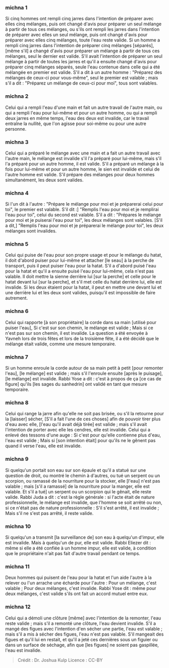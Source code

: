 
### michna 1
Si cinq hommes ont rempli cinq jarres dans l'intention de préparer avec elles cinq mélanges, puis ont changé d'avis pour préparer un seul mélange à partir de tous ces mélanges, ou s'ils ont rempli les jarres dans l'intention de préparer avec elles un seul mélange, puis ont changé d'avis pour préparer avec elles cinq mélanges, toute l'eau reste valide. Si un homme a rempli cinq jarres dans l'intention de préparer cinq mélanges [séparés], [même s'il] a changé d'avis pour préparer un mélange à partir de tous ces mélanges, seul le dernier est valide. S'il avait l'intention de préparer un seul mélange à partir de toutes les jarres et qu'il a ensuite changé d'avis pour préparer cinq mélanges séparés, seule l'eau contenue dans celle qui a été mélangée en premier est valide. S'il a dit à un autre homme : "Préparez des mélanges de ceux-ci pour vous-même", seul le premier est valable ; mais s'il a dit : "Préparez un mélange de ceux-ci pour moi", tous sont valables.

### michna 2
Celui qui a rempli l'eau d'une main et fait un autre travail de l'autre main, ou qui a rempli l'eau pour lui-même et pour un autre homme, ou qui a rempli deux jarres en même temps, l'eau des deux est invalide, car le travail entraîne la nullité, que l'on agisse pour soi-même ou pour une autre personne.

### michna 3
Celui qui a préparé le mélange avec une main et a fait un autre travail avec l'autre main, le mélange est invalide s'il l'a préparé pour lui-même, mais s'il l'a préparé pour un autre homme, il est valide. S'il a préparé un mélange à la fois pour lui-même et pour un autre homme, le sien est invalide et celui de l'autre homme est valide. S'il prépare des mélanges pour deux hommes simultanément, les deux sont valides.

### michna 4
Si l'un dit à l'autre : "Prépare le mélange pour moi et je préparerai celui pour toi", le premier est valable. S'il dit :] "Remplis l'eau pour moi et je remplirai l'eau pour toi", celui du second est valable. S'il a dit : "Prépares le mélange pour moi et je puiserai l'eau pour toi", les deux mélanges sont valables. [S'il a dit,] "Remplis l'eau pour moi et je préparerai le mélange pour toi", les deux mélanges sont invalides.

### michna 5
Celui qui puise de l'eau pour son propre usage et pour le mélange du hatat, il doit d'abord puiser pour lui-même et attacher [le seau] à la perche de transport, puis il peut puiser l'eau pour la hatat. S'il a d'abord puisé l'eau pour la hatat et qu'il a ensuite puisé l'eau pour lui-même, cela n'est pas valable. Il doit mettre la sienne derrière lui [sur la perche] et celle pour le hatat devant lui [sur la perche], et s'il met celle du hatat derrière lui, elle est invalide. Si les deux étaient pour la hatat, il peut en mettre une devant lui et une derrière lui et les deux sont valides, puisqu'il est impossible de faire autrement.

### michna 6
Celui qui rapporte [à son propriétaire] la corde dans sa main [utilisé pour puiser l'eau], Si c'est sur son chemin, le mélange est valide ; Mais si ce n'est pas sur son chemin, il est invalide. La question a été envoyée à Yavneh lors de trois fêtes et lors de la troisième fête, il a été décidé que le mélange était valide, comme une mesure temporaire.

### michna 7
Si un homme enroule la corde autour de sa main petit à petit [pour remonter l'eau], [le mélange] est valide ; mais s'il l'enroule ensuite [après le puisage], [le mélange] est invalide. Rabbi Yose a dit : c'est à propos de ça [ce cas de figure] qu'ils [les sages du sanhedrin] ont validé en tant que mesure temporaire.

### michna 8
Celui qui range la jarre afin qu'elle ne soit pas brisée, ou s'il la retourne pour la [laisser] sécher, [S'il a fait l'une de ces choses] afin de pouvoir tirer plus d'eau avec elle, [l'eau qu'il avait déjà tirée] est valide ; mais s'il avait l'intention de porter avec elle les cendres, elle est invalide. Celui qui a enlevé des tessons d'une auge : Si c'est pour qu'elle contienne plus d'eau, l'eau est valide ; Mais si [son intention était] pour qu'ils ne le gênent pas quand il verse l'eau, elle est invalide.

### michna 9
Si quelqu'un portait son eau sur son épaule et qu'il a statué sur une question de droit, ou montré le chemin à d'autres, ou tué un serpent ou un scorpion, ou ramassé de la nourriture pour la stocker, elle [l'eau] n'est pas valable ; mais [s'il a ramassé] de la nourriture pour la manger, elle est valable. Et s'il a tué] un serpent ou un scorpion qui le gênait, elle reste valide. Rabbi Juda a dit : c'est la règle générale : si l'acte était de nature professionnelle, le mélange est invalide, que l'homme se soit arrêté ou non, si ce n'était pas de nature professionnelle : S'il s'est arrêté, il est invalide ; Mais s'il ne s'est pas arrêté, il reste valide.

### michna 10
Si quelqu'un a transmit [la surveillance de] son eau à quelqu'un d'impur, elle est invalide. Mais à quelqu'un de pur, elle est valide. Rabbi Eliezer dit : même si elle a été confiée à un homme impur, elle est valide, à condition que le propriétaire n'ait pas fait d'autre travail pendant ce temps.

### michna 11
Deux hommes qui puisent de l'eau pour la hatat et l'un aide l'autre à la relever ou l'un arrache une écharde pour l'autre : Pour un mélange, c'est valable ; Pour deux mélanges, c'est invalide. Rabbi Yose dit : même pour deux mélanges, c'est valide s'ils ont fait un accord mutuel entre eux.

### michna 12
Celui qui a démoli une clôture [même] avec l'intention de la remonter, l'eau reste valide ; mais s'il a remonté une clôture, l'eau devient invalide. S'il a mangé des figues avec l'intention d'en sécher une partie, l'eau est valable ; mais s'il a mis à sécher des figues, l'eau n'est pas valable. S'il mangeait des figues et qu'il lui en restait, et qu'il a jeté ces dernières sous un figuier ou dans un surface de séchage, afin que [les figues] ne soient pas gaspillée, l'eau est invalide.

>Crédit : Dr. Joshua Kulp
>Licence : CC-BY